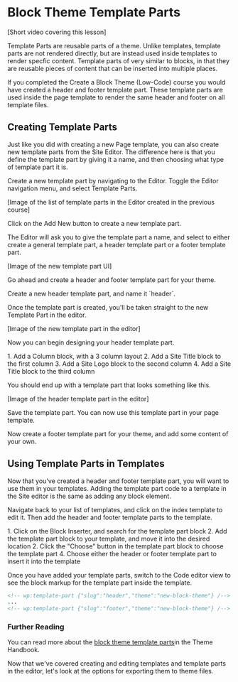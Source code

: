# Block Theme Template Parts

[Short video covering this lesson]

Template Parts are reusable parts of a theme. Unlike templates, template parts are not rendered directly, but are instead used inside templates to render specfic content. Template parts of very similar to blocks, in that they are reusable pieces of content that can be inserted into multiple places.

If you completed the Create a Block Theme (Low-Code) course you would have created a header and footer template part. These template parts are used inside the page template to render the same header and footer on all template files.

## Creating Template Parts

Just like you did with creating a new Page template, you can also create new template parts from the Site Editor. The difference here is that you define the template part by giving it a name, and then choosing what type of template part it is.

Create a new template part by navigating to the Editor. Toggle the Editor navigation menu, and select Template Parts.

[Image of the list of template parts in the Editor created in the previous course]

<div class="callout callout-tutorial">
    Click on the Add New button to create a new template part. 
</div>

The Editor will ask you to give the template part a name, and select to either create a general template part, a header template part or a footer template part. 

[Image of the new template part UI]

Go ahead and create a header and footer template part for your theme.

<div class="callout callout-tutorial">
    Create a new header template part, and name it `header`.
</div>

Once the template part is created, you'll be taken straight to the new Template Part in the editor.

[Image of the new template part in the editor]

Now you can begin designing your header template part.

<div class="callout callout-tutorial">
    1. Add a Column block, with a 3 column layout
    2. Add a Site Title block to the first column
    3. Add a Site Logo block to the second column
    4. Add a Site Title block to the third column
</div>

You should end up with a template part that looks something like this.

[Image of the header template part in the editor]

Save the template part. You can now use this template part in your page template.

<div class="callout callout-tutorial">
    Now create a footer template part for your theme, and add some content of your own.
</div>

## Using Template Parts in Templates

Now that you've created a header and footer template part, you will want to use them in your templates. Adding the template part code to a template in the Site editor is the same as adding any block element. 

Navigate back to your list of templates, and click on the index template to edit it. Then add the header and footer template parts to the template. 

<div class="callout callout-tutorial">
    1. Click on the Block Inserter, and search for the template part block
    2. Add the template part block to your template, and move it into the desired location
    2. Click the "Choose" button in the template part block to choose the template part
    4. Choose either the header or footer template part to insert it into the template
</div>

Once you have added your template parts, switch to the Code editor view to see the block markup for the template part inside the template.

```html
<!-- wp:template-part {"slug":"header","theme":"new-block-theme"} /-->
...
<!-- wp:template-part {"slug":"footer","theme":"new-block-theme"} /-->
```

### Further Reading

You can read more about the [block theme template parts](https://developer.wordpress.org/themes/block-themes/templates-and-template-parts/)in the Theme Handbook.

Now that we've covered creating and editing templates and template parts in the editor, let's look at the options for exporting them to theme files.